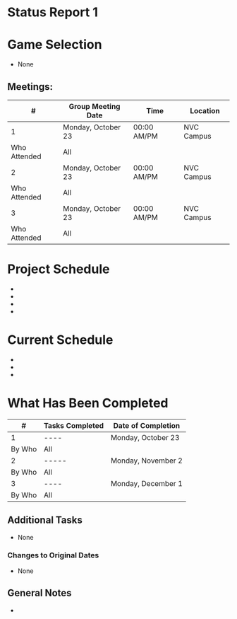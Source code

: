 # Status Report 1

# Game Selection
* None

## Meetings:
| # | Group Meeting Date | Time |	Location  |
| --- | --- | --- | --- |
| 1 | Monday, October 23 | 00:00 AM/PM | NVC Campus |			
| Who Attended | All |
| 2 | Monday, October 23 | 00:00 AM/PM | NVC Campus |			
| Who Attended | All |
| 3 | Monday, October 23 | 00:00 AM/PM | NVC Campus |			
| Who Attended | All |

# Project Schedule
*
*
*
*

# Current Schedule
*
*
*

# What Has Been Completed 
| # | Tasks Completed | Date of Completion |
| --- | --- | --- |
| 1 | ---- | Monday, October 23 |			
| By Who | All |
| 2 | ----- | Monday, November 2 |			
| By Who | All |
| 3 | ---- | Monday, December 1 |			
| By Who | All |

## Additional Tasks 
* None

### Changes to Original Dates 
* None

## General Notes 
*

